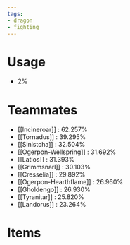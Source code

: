 ```yaml
---
tags:
- dragon
- fighting
---
```

# Usage
- 2%
# Teammates
- [[Incineroar]] : 62.257%
- [[Tornadus]] : 39.295%
- [[Sinistcha]] : 32.504%
- [[Ogerpon-Wellspring]] : 31.692%
- [[Latios]] : 31.393%
- [[Grimmsnarl]] : 30.103%
- [[Cresselia]] : 29.892%
- [[Ogerpon-Hearthflame]] : 26.960%
- [[Gholdengo]] : 26.930%
- [[Tyranitar]] : 25.820%
- [[Landorus]] : 23.264%
# Items